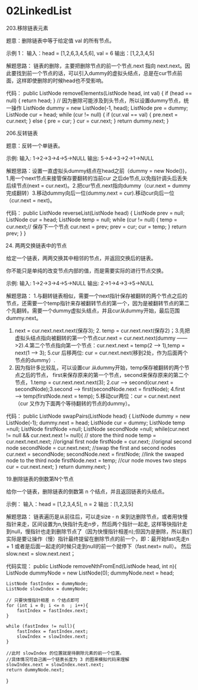 # 02LinkedList
203.移除链表元素

题意：删除链表中等于给定值 val 的所有节点。

示例 1： 输入：head = [1,2,6,3,4,5,6], val = 6 输出：[1,2,3,4,5]

解题思路：
链表的删除，主要把删除节点的前一个节点.next 指向 next.next。因此要找到前一个节点的话，可以引入dummy的虚拟头结点，总是在cur节点前面，这样即使删除的时候head也不受影响。

代码：
public ListNode removeElements(ListNode head, int val) {
    if (head == null) {
        return head;
    }
    // 因为删除可能涉及到头节点，所以设置dummy节点，统一操作
    ListNode dummy = new ListNode(-1, head);
    ListNode pre = dummy;
    ListNode cur = head;
    while (cur != null) {
        if (cur.val == val) {
            pre.next = cur.next;
        } else {
            pre = cur;
        }
        cur = cur.next;
    }
    return dummy.next;
}

206.反转链表

题意：反转一个单链表。

示例: 输入: 1->2->3->4->5->NULL 输出: 5->4->3->2->1->NULL

解题思路：设置一直虚拟头dummy结点在head之前（dummy = new Node())，1.用一个next节点来接管保存要翻转的当前cur 之后de节点,以免指针调头后丢失后续节点(next = cur.next)。2.把cur节点.next指向dummy（cur.next = dummy完成翻转）3.移动dummy向后一位(dummy.next = cur).移动cur向后一位（cur.next = next)。

代码：
    public ListNode reverseList(ListNode head) {
        ListNode prev = null;
        ListNode cur = head;
        ListNode temp = null;
        while (cur != null) {
            temp = cur.next;// 保存下一个节点
            cur.next = prev;
            prev = cur;
            cur = temp;
        }
        return prev;
    }
}

24. 两两交换链表中的节点

给定一个链表，两两交换其中相邻的节点，并返回交换后的链表。

你不能只是单纯的改变节点内部的值，而是需要实际的进行节点交换。

示例: 输入: 1->2->3->4->5->NULL 输出: 2->1->4->3->5->NULL

解题思路：
1.与翻转链表相似，需要一个next指针保存被翻转的两个节点之后的节点，还需要一个temp指针来存被翻转节点的第一个，因为是被翻转节点的第二个先翻转。需要一个dummy虚拟头结点，并且cur从dummy开始，最后范围dummy.next。
1. next = cur.next.next.next(保存3); 2. temp = cur.next.next(保存2)；3.先把虚拟头结点指向被翻转的第一个节点cur.next = cur.next.next(dummy ——>2).4.第二个节点指向第一个节点：cur.next.next = temp(2 ——> 1),temp = next(1 ——> 3); 5.cur 后移两位: cur = cur.next.next(移到2处，作为后面两个节点的dummy）.
2. 因为指针多比较乱，可以设置cur 从dummy开始，temp保存被翻转的两个节点之后的节点， first来保存原来的第一个节点，second来保存原来的第二个节点，1.temp = cur.next.next.next(3); 2.cur ——> second(cur.next = secondNode);3.second ——> first(secondNode.next = firstNode); 4.first ——> temp(firstNode.next = temp); 5.移动cur两位：cur = cur.next.next（cur 又作为下面两个等待翻转的节点的dummy）。

代码：
    public ListNode swapPairs(ListNode head) {
        ListNode dummy = new ListNode(-1);
        dummy.next = head;
        ListNode cur = dummy;
        ListNode temp =null;
        ListNode firstNode =null;
        ListNode secondNode =null;
        while(cur.next != null && cur.next.next != null){
            // store the third node
            temp = cur.next.next.next;
            //orignal first node
            firstNode = cur.next;
            //orignal second node
            secondNode = cur.next.next;
            //swap the first and second nodes
            cur.next = secondNode;
            secondNode.next = firstNode;
            //link the swaped node to the third node
            firstNode.next = temp;
            //cur node moves two steps
            cur = cur.next.next;
        }
        return dummy.next;
    }

19.删除链表的倒数第N个节点

给你一个链表，删除链表的倒数第 n 个结点，并且返回链表的头结点。

示例： 输入：head = [1,2,3,4,5], n = 2 输出：[1,2,3,5] 

解题思路：
链表遍历是从前往后，可以走size - n 来到达删除节点，或者用快慢指针来走，区间设置为n,快指针先走n步，然后两个指针一起走, 这样等快指针走到null，慢指针也走到删除节点了（因为快慢指针相差n);但因为是删除，所以我们实际是要让操作（慢）指针最终提留在删除节点的前一个，即：最开始fast先走n + 1 或者是后面一起走的时候只走到null的前一个就停下（fast.next= null）。 然后slow.next = slow.next.next；

代码实现：
public ListNode removeNthFromEnd(ListNode head, int n){
    ListNode dummyNode = new ListNode(0);
    dummyNode.next = head;

    ListNode fastIndex = dummyNode;
    ListNode slowIndex = dummyNode;

    // 只要快慢指针相差 n 个结点即可
    for (int i = 0; i <= n  ; i++){ 
        fastIndex = fastIndex.next;
    }

    while (fastIndex != null){
        fastIndex = fastIndex.next;
        slowIndex = slowIndex.next;
    }

    //此时 slowIndex 的位置就是待删除元素的前一个位置。
    //具体情况可自己画一个链表长度为 3 的图来模拟代码来理解
    slowIndex.next = slowIndex.next.next;
    return dummyNode.next;
}

